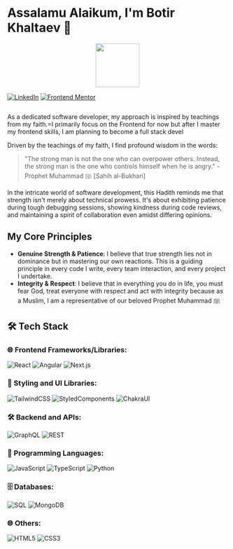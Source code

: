 # Assalamu Alaikum, I'm Botir Khaltaev 👋

<div id="header" align="center">
  <img src="https://media.tenor.com/U9juitOBI-4AAAAC/vinland-saga-thorfinn.gif" width="100"/>
</div>



[![LinkedIn](https://img.shields.io/badge/LinkedIn-0077B5?style=for-the-badge&logo=linkedin&logoColor=white)](https://www.linkedin.com/in/botir-khaltaev-964977264/)
[![Frontend Mentor](https://img.shields.io/badge/Frontend%20Mentor-4C4C4C?style=for-the-badge&logo=frontendmentor&logoColor=white)](https://www.frontendmentor.io/profile/botirk38)

<img src="https://komarev.com/ghpvc/?username=botirk38 &style=flat-square&color=blue" alt=""/>


As a dedicated software developer, my approach is inspired by teachings from my faith.=I primarily focus on the Frontend for now but after I master my frontend skills, I am planning to become a full stack devel



Driven by the teachings of my faith, I find profound wisdom in the words:

> "The strong man is not the one who can overpower others. Instead, the strong man is the one who controls himself when he is angry." - Prophet Muhammad ﷺ [Sahih al-Bukhari]

In the intricate world of software development, this Hadith reminds me that strength isn't merely about technical prowess. It's about exhibiting patience during tough debugging sessions, showing kindness during code reviews, and maintaining a spirit of collaboration even amidst differing opinions.

## My Core Principles

- **Genuine Strength & Patience**: I believe that true strength lies not in dominance but in mastering our own reactions. This is a guiding principle in every code I write, every team interaction, and every project I undertake.
- **Integrity & Respect**: I believe that in everything you do in life, you must fear God, treat everyone with respect and act with integrity because as a Muslim, I am a representative of our beloved Prophet Muhammad ﷺ 


## 🛠 Tech Stack

### 🌐 Frontend Frameworks/Libraries:
![React](https://img.shields.io/badge/-React-20232a?style=flat&logo=react)
![Angular](https://img.shields.io/badge/-Angular-red?style=flat&logo=angular)
![Next.js](https://img.shields.io/badge/-Next.js-black?style=flat&logo=next.js)

### 💅 Styling and UI Libraries:
![TailwindCSS](https://img.shields.io/badge/-TailwindCSS-38B2AC?style=flat&logo=tailwind-css)
![StyledComponents](https://img.shields.io/badge/-Styled%20Components-DB7093?style=flat&logo=styled-components)
![ChakraUI](https://img.shields.io/badge/-ChakraUI-319795?style=flat)

### 🛠️ Backend and APIs:
![GraphQL](https://img.shields.io/badge/-GraphQL-E10098?style=flat&logo=graphql)
![REST](https://img.shields.io/badge/-REST-02569B?style=flat)

### 📜 Programming Languages:
![JavaScript](https://img.shields.io/badge/-JavaScript-F7DF1E?style=flat&logo=javascript&logoColor=black)
![TypeScript](https://img.shields.io/badge/-TypeScript-007ACC?style=flat&logo=typescript)
![Python](https://img.shields.io/badge/-Python-3776AB?style=flat&logo=python&logoColor=white)


### 🗄️ Databases:
![SQL](https://img.shields.io/badge/-SQL-336791?style=flat)
![MongoDB](https://img.shields.io/badge/-MongoDB-black?style=flat&logo=mongodb)

### 🌐 Others:
![HTML5](https://img.shields.io/badge/-HTML5-E34F26?style=flat&logo=html5&logoColor=white)
![CSS3](https://img.shields.io/badge/-CSS3-1572B6?style=flat&logo=css3)


<!--
**botirk38/botirk38** is a ✨ _special_ ✨ repository because its `README.md` (this file) appears on your GitHub profile.

Here are some ideas to get you started:

- 🔭 I’m currently working on ...
- 🌱 I’m currently learning ...
- 👯 I’m looking to collaborate on ...
- 🤔 I’m looking for help with ...
- 💬 Ask me about ...
- 📫 How to reach me: ...
- 😄 Pronouns: ...
- ⚡ Fun fact: ...
-->
